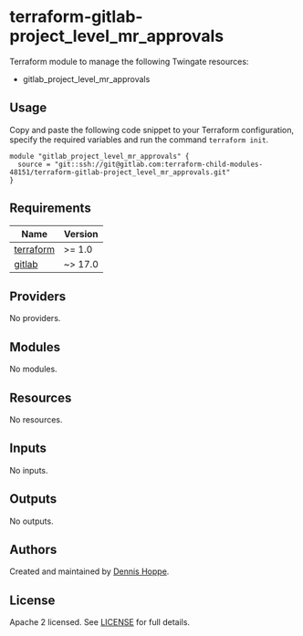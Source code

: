 # terraform-gitlab-project_level_mr_approvals

Terraform module to manage the following Twingate resources:

* gitlab_project_level_mr_approvals

## Usage

Copy and paste the following code snippet to your Terraform configuration,
specify the required variables and run the command `terraform init`.

```hcl
module "gitlab_project_level_mr_approvals" {
  source = "git::ssh://git@gitlab.com:terraform-child-modules-48151/terraform-gitlab-project_level_mr_approvals.git"
}
```

<!-- BEGIN_TF_DOCS -->
## Requirements

| Name | Version |
|------|---------|
| <a name="requirement_terraform"></a> [terraform](#requirement\_terraform) | >= 1.0 |
| <a name="requirement_gitlab"></a> [gitlab](#requirement\_gitlab) | ~> 17.0 |

## Providers

No providers.

## Modules

No modules.

## Resources

No resources.

## Inputs

No inputs.

## Outputs

No outputs.
<!-- END_TF_DOCS -->

## Authors

Created and maintained by [Dennis Hoppe](https://gitlab.com/dhoppeIT).

## License

Apache 2 licensed. See [LICENSE](LICENSE) for full details.
